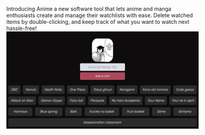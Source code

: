Introducing  Anime a new software tool that lets anime and manga enthusiasts create and manage their watchlists with ease. Delete watched items by double-clicking, and keep track of what you want to watch next hassle-free!
![aAniCart Screen-shot](https://github.com/Maxxjx/AniCart/blob/0671f3d7e3b5305b98cc7e8dc477a20f51aa9755/asset/AniCartscreen.png?raw=true)

